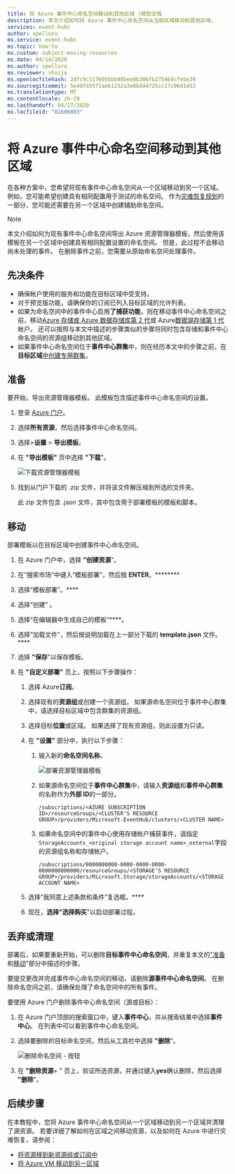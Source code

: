 ```yaml
---
title: 将 Azure 事件中心命名空间移动到其他区域 |微软文档
description: 本文介绍如何将 Azure 事件中心命名空间从当前区域移动到其他区域。
services: event-hubs
author: spelluru
ms.service: event-hubs
ms.topic: how-to
ms.custom: subject-moving-resources
ms.date: 04/14/2020
ms.author: spelluru
ms.reviewer: shvija
ms.openlocfilehash: 2dfc9c517605bbb48bee0b306fb275464cfebe39
ms.sourcegitcommit: 5e49f45571aeb1232a3e0bd44725cc17c06d1452
ms.translationtype: MT
ms.contentlocale: zh-CN
ms.lasthandoff: 04/17/2020
ms.locfileid: "81606803"
---
```

# <a name="move-an-azure-event-hubs-namespace-to-another-region"></a>将 Azure 事件中心命名空间移动到其他区域
在各种方案中，您希望将现有事件中心命名空间从一个区域移动到另一个区域。 例如，您可能希望创建具有相同配置用于测试的命名空间。 作为[灾难恢复规划](event-hubs-geo-dr.md#setup-and-failover-flow)的一部分，您可能还需要在另一个区域中创建辅助命名空间。

> [!NOTE]
> 本文介绍如何为现有事件中心命名空间导出 Azure 资源管理器模板，然后使用该模板在另一个区域中创建具有相同配置设置的命名空间。 但是，此过程不会移动尚未处理的事件。 在删除事件之前，您需要从原始命名空间处理事件。

## <a name="prerequisites"></a>先决条件

- 确保帐户使用的服务和功能在目标区域中受支持。
- 对于预览版功能，请确保你的订阅已列入目标区域的允许列表。
- 如果为命名空间中的事件中心启用**了捕获功能**，则在移动事件中心命名空间之前，移动[Azure 存储或 Azure 数据存储库第 2 代](../storage/common/storage-account-move.md)或 Azure[数据湖存储第 1 代](../data-lake-store/data-lake-store-migration-cross-region.md)帐户。 还可以按照与本文中描述的步骤类似的步骤将同时包含存储和事件中心命名空间的资源组移动到其他区域。 
- 如果事件中心命名空间位于**事件中心群集**中，则在经历本文中的步骤之前，在**目标区域**[中创建专用群集](event-hubs-dedicated-cluster-create-portal.md)。 

## <a name="prepare"></a>准备
要开始，导出资源管理器模板。 此模板包含描述事件中心命名空间的设置。

1. 登录 [Azure 门户](https://portal.azure.com)。

2. 选择**所有资源**，然后选择事件中心命名空间。

3. 选择>**设置** > **导出模板**。

4. 在 **"导出模板"** 页中选择 **"下载**"。

    ![下载资源管理器模板](./media/move-across-regions/download-template.png)

5. 找到从门户下载的 .zip 文件，并将该文件解压缩到所选的文件夹。

   此 zip 文件包含 .json 文件，其中包含用于部署模板的模板和脚本。


## <a name="move"></a>移动

部署模板以在目标区域中创建事件中心命名空间。 


1. 在 Azure 门户中，选择 **"创建资源**"。

2. 在“搜索市场”中键入“模板部署”，然后按 **ENTER**。********

3. 选择“模板部署”。****

4. 选择“创建”  。

5. 选择“在编辑器中生成自己的模板”****。

6. 选择“加载文件”，然后按说明加载在上一部分下载的 **template.json** 文件。****

7. 选择 **"保存**"以保存模板。 

8. 在 **"自定义部署"** 页上，按照以下步骤操作： 

    1. 选择 Azure**订阅**。 

    2. 选择现有的**资源组**或创建一个资源组。 如果源命名空间位于事件中心群集中，请选择目标区域中包含群集的资源组。 

    3. 选择目标**位置**或区域。 如果选择了现有资源组，则此设置为只读。 

    4. 在 **"设置"** 部分中，执行以下步骤：
    
        1. 输入新的**命名空间名称**。 

            ![部署资源管理器模板](./media/move-across-regions/deploy-template.png)

        2. 如果源命名空间位于**事件中心群集**中，请输入**资源组**和**事件中心群集**的名称作为**外部 ID**的一部分。 

              ```
              /subscriptions/<AZURE SUBSCRIPTION ID>/resourceGroups/<CLUSTER'S RESOURCE GROUP>/providers/Microsoft.EventHub/clusters/<CLUSTER NAME>
              ```   
        3. 如果命名空间中的事件中心使用存储帐户捕获事件，请指定`StorageAccounts_<original storage account name>_external`字段的资源组名称和存储帐户。 
            
            ```
            /subscriptions/0000000000-0000-0000-0000-0000000000000/resourceGroups/<STORAGE'S RESOURCE GROUP>/providers/Microsoft.Storage/storageAccounts/<STORAGE ACCOUNT NAME>
            ```    
    5. 选择“我同意上述条款和条件”复选框。**** 
    
    6. 现在，**选择"选择购买**"以启动部署过程。 

## <a name="discard-or-clean-up"></a>丢弃或清理
部署后，如果要重新开始，可以删除**目标事件中心命名空间**，并重复本文的["准备](#prepare)和[移动](#move)"部分中描述的步骤。

要提交更改并完成事件中心命名空间的移动，请删除**源事件中心命名空间**。 在删除命名空间之前，请确保处理了命名空间中的所有事件。 

要使用 Azure 门户删除事件中心命名空间（源或目标）：

1. 在 Azure 门户顶部的搜索窗口中，键入**事件中心**，并从搜索结果中选择**事件中心**。 在列表中可以看到事件中心命名空间。

2. 选择要删除的目标命名空间，然后从工具栏中选择 **"删除**"。 

    ![删除命名空间 - 按钮](./media/move-across-regions/delete-namespace-button.png)

3. 在 **"删除资源**+ " 页上，验证所选资源，并通过键入**yes**确认删除，然后选择 **"删除**"。 

## <a name="next-steps"></a>后续步骤

在本教程中，您将 Azure 事件中心命名空间从一个区域移动到另一个区域并清理了源资源。  若要详细了解如何在区域之间移动资源，以及如何在 Azure 中进行灾难恢复，请参阅：


- [将资源移到新资源组或订阅中](https://docs.microsoft.com/azure/azure-resource-manager/resource-group-move-resources)
- [将 Azure VM 移动到另一区域](https://docs.microsoft.com/azure/site-recovery/azure-to-azure-tutorial-migrate)
